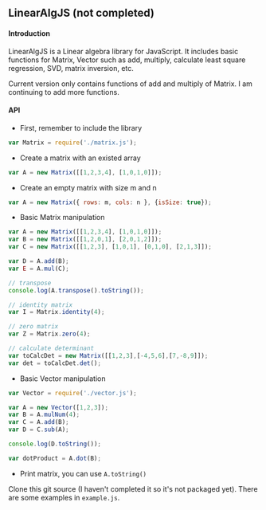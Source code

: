 ## LinearAlgJS (not completed)
#### Introduction
LinearAlgJS is a Linear algebra library for JavaScript. It includes basic functions for Matrix, Vector such as add, multiply, calculate least square regression, SVD, matrix inversion, etc.

Current version only contains functions of add and multiply of Matrix. I am continuing to add more functions.

#### API
- First, remember to include the library
```javascript
var Matrix = require('./matrix.js');
```
- Create a matrix with an existed array
```javascript
var A = new Matrix([[1,2,3,4], [1,0,1,0]]);
```

- Create an empty matrix with size m and n
```javascript
var A = new Matrix({ rows: m, cols: n }, {isSize: true});
```

- Basic Matrix manipulation
```javascript
var A = new Matrix([[1,2,3,4], [1,0,1,0]]);
var B = new Matrix([[1,2,0,1], [2,0,1,2]]);
var C = new Matrix([[1,2,3], [1,0,1], [0,1,0], [2,1,3]]);

var D = A.add(B);
var E = A.mul(C);

// transpose
console.log(A.transpose().toString());

// identity matrix
var I = Matrix.identity(4);

// zero matrix
var Z = Matrix.zero(4);

// calculate determinant
var toCalcDet = new Matrix([[1,2,3],[-4,5,6],[7,-8,9]]);
var det = toCalcDet.det();
```
- Basic Vector manipulation 
```javascript
var Vector = require('./vector.js');

var A = new Vector([1,2,3]);
var B = A.mulNum(4);
var C = A.add(B);
var D = C.sub(A);

console.log(D.toString());

var dotProduct = A.dot(B);
```

- Print matrix, you can use ```A.toString()```

Clone this git source (I haven't completed it so it's not packaged yet). There are some examples in ```example.js```.